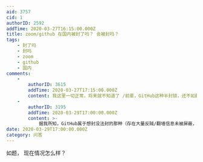 ```yaml
---
aid: 3757
cid: 1
authorID: 2592
addTime: 2020-03-27T16:15:00.000Z
title: zoom/github 在国内被封了吗？ 会被封吗？
tags:
    - 封了吗
    - 封吗
    - zoom
    - github
    - 国内
comments:
    -
        authorID: 3615
        addTime: 2020-03-27T17:15:00.000Z
        content: 我这里一切正常，将来就不知道了 /前辈，GitHub这种半封锁，还不如翻出来 /GitHub挂的aws，国内基本封杀了aws
    -
        authorID: 3195
        addTime: 2020-03-29T17:00:00.000Z
        content: >-
            据我所知，GitHub属于想封没法封的那种（存在大量反贼/翻墙信息未被屏蔽，包括迷雾通、蓝灯等），封了又解这样的。zoom用于各种网上课堂网上会议，特别是疫情来袭后热度大增，很多学生老师都靠它，要一封掉肯定又一片哗然，还得控制舆情，不值
date: 2020-03-29T17:00:00.000Z
category: 问答
---
```


如题， 现在情况怎么样？
